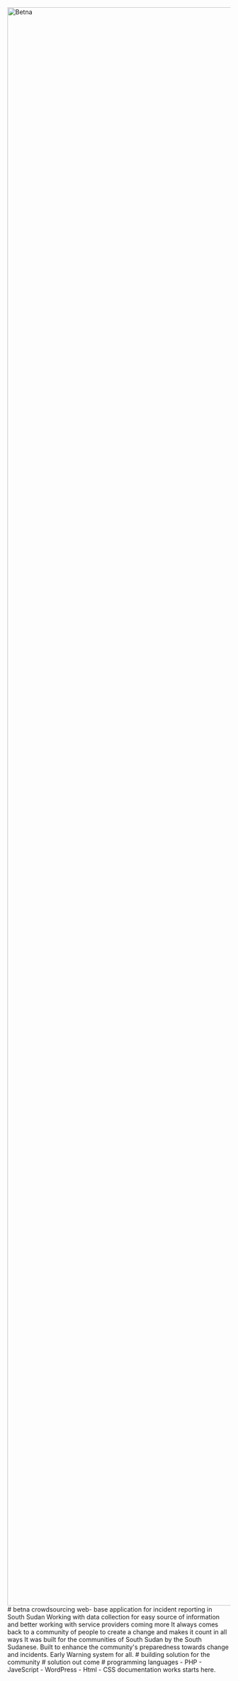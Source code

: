 <img width="3610" alt="Betna" src="https://user-images.githubusercontent.com/26743344/179421498-c3ef25d6-ee49-493f-9fd4-b67e61a246d4.png">
# betna
crowdsourcing web- base application for incident reporting in South Sudan
Working with data collection for easy source of information and better working with service providers
coming more
It always comes back to a community of people to create a change and makes it count in all ways
It was built for the communities of South Sudan by the South Sudanese.
Built to enhance the community's preparedness towards change and incidents.
Early Warning system for all.
# building solution for the community
# solution out come
# programming languages 
- PHP
- JaveScript
- WordPress
- Html
- CSS
documentation works starts here.
